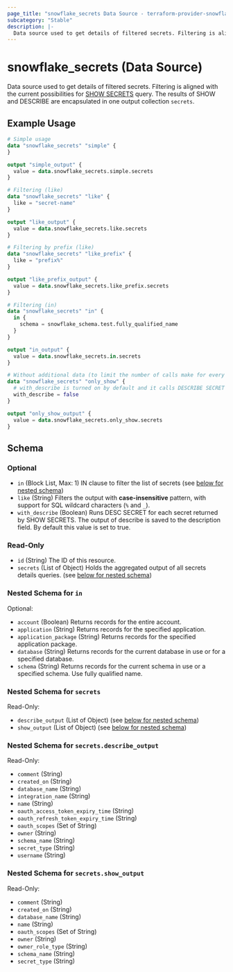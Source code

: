 ```yaml
---
page_title: "snowflake_secrets Data Source - terraform-provider-snowflake"
subcategory: "Stable"
description: |-
  Data source used to get details of filtered secrets. Filtering is aligned with the current possibilities for SHOW SECRETS https://docs.snowflake.com/en/sql-reference/sql/show-secrets query. The results of SHOW and DESCRIBE are encapsulated in one output collection secrets.
---
```


# snowflake_secrets (Data Source)

Data source used to get details of filtered secrets. Filtering is aligned with the current possibilities for [SHOW SECRETS](https://docs.snowflake.com/en/sql-reference/sql/show-secrets) query. The results of SHOW and DESCRIBE are encapsulated in one output collection `secrets`.

## Example Usage

```terraform
# Simple usage
data "snowflake_secrets" "simple" {
}

output "simple_output" {
  value = data.snowflake_secrets.simple.secrets
}

# Filtering (like)
data "snowflake_secrets" "like" {
  like = "secret-name"
}

output "like_output" {
  value = data.snowflake_secrets.like.secrets
}

# Filtering by prefix (like)
data "snowflake_secrets" "like_prefix" {
  like = "prefix%"
}

output "like_prefix_output" {
  value = data.snowflake_secrets.like_prefix.secrets
}

# Filtering (in)
data "snowflake_secrets" "in" {
  in {
    schema = snowflake_schema.test.fully_qualified_name
  }
}

output "in_output" {
  value = data.snowflake_secrets.in.secrets
}

# Without additional data (to limit the number of calls make for every found secret)
data "snowflake_secrets" "only_show" {
  # with_describe is turned on by default and it calls DESCRIBE SECRET for every secret found and attaches its output to secrets.*.describe_output field
  with_describe = false
}

output "only_show_output" {
  value = data.snowflake_secrets.only_show.secrets
}
```

<!-- schema generated by tfplugindocs -->
## Schema

### Optional

- `in` (Block List, Max: 1) IN clause to filter the list of secrets (see [below for nested schema](#nestedblock--in))
- `like` (String) Filters the output with **case-insensitive** pattern, with support for SQL wildcard characters (`%` and `_`).
- `with_describe` (Boolean) Runs DESC SECRET for each secret returned by SHOW SECRETS. The output of describe is saved to the description field. By default this value is set to true.

### Read-Only

- `id` (String) The ID of this resource.
- `secrets` (List of Object) Holds the aggregated output of all secrets details queries. (see [below for nested schema](#nestedatt--secrets))

<a id="nestedblock--in"></a>
### Nested Schema for `in`

Optional:

- `account` (Boolean) Returns records for the entire account.
- `application` (String) Returns records for the specified application.
- `application_package` (String) Returns records for the specified application package.
- `database` (String) Returns records for the current database in use or for a specified database.
- `schema` (String) Returns records for the current schema in use or a specified schema. Use fully qualified name.


<a id="nestedatt--secrets"></a>
### Nested Schema for `secrets`

Read-Only:

- `describe_output` (List of Object) (see [below for nested schema](#nestedobjatt--secrets--describe_output))
- `show_output` (List of Object) (see [below for nested schema](#nestedobjatt--secrets--show_output))

<a id="nestedobjatt--secrets--describe_output"></a>
### Nested Schema for `secrets.describe_output`

Read-Only:

- `comment` (String)
- `created_on` (String)
- `database_name` (String)
- `integration_name` (String)
- `name` (String)
- `oauth_access_token_expiry_time` (String)
- `oauth_refresh_token_expiry_time` (String)
- `oauth_scopes` (Set of String)
- `owner` (String)
- `schema_name` (String)
- `secret_type` (String)
- `username` (String)


<a id="nestedobjatt--secrets--show_output"></a>
### Nested Schema for `secrets.show_output`

Read-Only:

- `comment` (String)
- `created_on` (String)
- `database_name` (String)
- `name` (String)
- `oauth_scopes` (Set of String)
- `owner` (String)
- `owner_role_type` (String)
- `schema_name` (String)
- `secret_type` (String)
